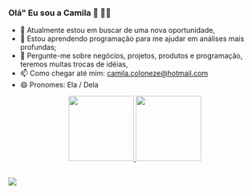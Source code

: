 ### Olá" Eu sou a Camila 👋 👩‍💻

- 🔭 Atualmente estou em buscar de uma nova oportunidade,
- 🌱 Estou aprendendo programação para me ajudar em análises mais profundas;
- 💬 Pergunte-me sobre negócios, projetos, produtos e programação, teremos muitas trocas de idéias,
- 📫 Como chegar até mim: camila.coloneze@hotmail.com
- 😄 Pronomes: Ela / Dela

<div align="center">
  <a href="https://github.com/Coloneze">
  <img height="130em" src="https://github-readme-stats.vercel.app/api?username=Coloneze&show_icons=true&theme=gotham&include_all_commits=true&count_private=true"/>
  <img height="130em" src="https://github-readme-stats.vercel.app/api/top-langs/?username=Coloneze&layout=compact&langs_count=7&theme=gotham"/>
</div>
  
  ##
  
  <div> 
  <a href="www.linkedin.com/in/camila-coloneze-projetos" target="_blank"><img src="https://img.shields.io/badge/-LinkedIn-%230077B5?style=for-the-badge&logo=linkedin&logoColor=white" target="_blank"></a> 
  </div>
  
